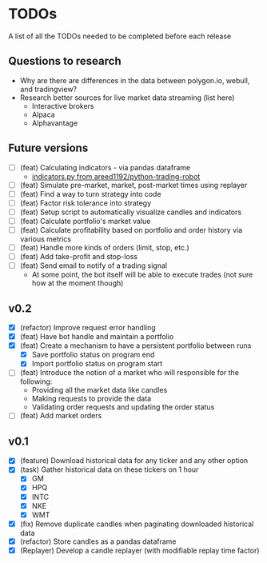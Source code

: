 # TODOs
A list of all the TODOs needed to be completed before each release

## Questions to research
- Why are there are differences in the data between polygon.io, webull, and tradingview?
- Research better sources for live market data streaming (list here)
    - Interactive brokers
    - Alpaca
    - Alphavantage

## Future versions
- [ ] (feat) Calculating indicators - via pandas dataframe
    - [indicators.py from areed1192/python-trading-robot](https://github.com/areed1192/python-trading-robot/blob/master/pyrobot/indicators.py)
- [ ] (feat) Simulate pre-market, market, post-market times using replayer
- [ ] (feat) Find a way to turn strategy into code
- [ ] (feat) Factor risk tolerance into strategy
- [ ] (feat) Setup script to automatically visualize candles and indicators
- [ ] (feat) Calculate portfolio's market value
- [ ] (feat) Calculate profitability based on portfolio and order history via various metrics
- [ ] (feat) Handle more kinds of orders (limit, stop, etc.)
- [ ] (feat) Add take-profit and stop-loss
- [ ] (feat) Send email to notify of a trading signal
    - At some point, the bot itself will be able to execute trades (not sure how at the moment though)

## v0.2
- [x] (refactor) Improve request error handling
- [x] (feat) Have bot handle and maintain a portfolio
- [x] (feat) Create a mechanism to have a persistent portfolio between runs
    - [x] Save portfolio status on program end
    - [x] Import portfolio status on program start
- [ ] (feat) Introduce the notion of a market who will responsible for the following:
    - Providing all the market data like candles
    - Making requests to provide the data
    - Validating order requests and updating the order status
- [ ] (feat) Add market orders

## v0.1
- [x] (feature) Download historical data for any ticker and any other option
- [x] (task) Gather historical data on these tickers on 1 hour
    - [x] GM
    - [x] HPQ
    - [x] INTC
    - [x] NKE
    - [x] WMT
- [x] (fix) Remove duplicate candles when paginating downloaded historical data
- [x] (refactor) Store candles as a pandas dataframe
- [x] (Replayer) Develop a candle replayer (with modifiable replay time factor)
